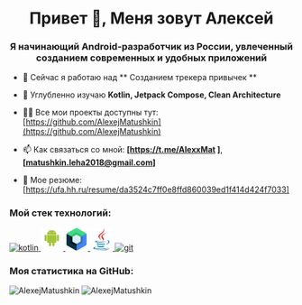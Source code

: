 <h1 align="center">Привет 👋, Меня зовут Алексей</h1>
<h3 align="center">Я начинающий Android-разработчик из России, увлеченный созданием современных и удобных приложений</h3>

- 🔭 Сейчас я работаю над ** Созданием трекера привычек **

- 🌱 Углубленно изучаю **Kotlin, Jetpack Compose, Clean Architecture**

- 👨‍💻 Все мои проекты доступны тут: [https://github.com/AlexejMatushkin](https://github.com/AlexejMatushkin)

- 📫 Как связаться со мной: **[https://t.me/AlexxMat ]**, **[matushkin.leha2018@gmail.com]**

- 📄 Мое резюме: [https://ufa.hh.ru/resume/da3524c7ff0e8ffd860039ed1f414d424f7033]

<h3 align="left">Мой стек технологий:</h3>
<p align="left">
<!-- Иконка Kotlin -->
<a href="https://kotlinlang.org" target="_blank" rel="noreferrer"> <img src="https://www.vectorlogo.zone/logos/kotlinlang/kotlinlang-icon.svg" alt="kotlin" width="40" height="40"/> </a>
<!-- Иконка Android -->
<a href="https://developer.android.com" target="_blank" rel="noreferrer"> <img src="https://raw.githubusercontent.com/devicons/devicon/master/icons/android/android-original-wordmark.svg" alt="android" width="40" height="40"/> </a>
<!-- Иконка Jetpack Compose -->
<a href="https://developer.android.com/jetpack/compose" target="_blank" rel="noreferrer"> <img src="https://raw.githubusercontent.com/devicons/devicon/master/icons/jetpackcompose/jetpackcompose-original.svg" alt="jetpackcompose" width="40" height="40"/> </a>
<!-- Иконка Java -->
<a href="https://www.java.com" target="_blank" rel="noreferrer"> <img src="https://raw.githubusercontent.com/devicons/devicon/master/icons/java/java-original.svg" alt="java" width="40" height="40"/> </a>
<!-- Иконка Git -->
<a href="https://git-scm.com/" target="_blank" rel="noreferrer"> <img src="https://www.vectorlogo.zone/logos/git-scm/git-scm-icon.svg" alt="git" width="40" height="40"/> </a>
</p>

<h3 align="left">Моя статистика на GitHub:</h3>
<p align="left">
  <img src="https://github-readme-stats.vercel.app/api?username=AlexejMatushkin&show_icons=true&theme=default" alt="AlexejMatushkin" />
  <img src="https://github-readme-stats.vercel.app/api/top-langs/?username=AlexejMatushkin&layout=compact&theme=default" alt="AlexejMatushkin" />
</p>
